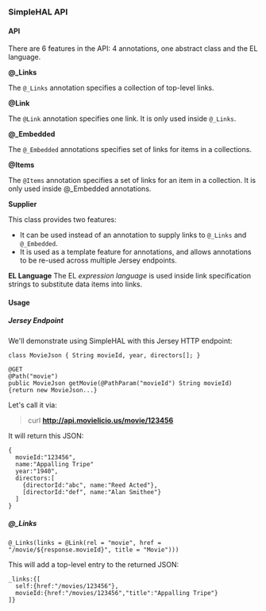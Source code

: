 ### SimpleHAL API
#### API
There are 6 features in the API: 4 annotations, one abstract class and the EL language.

**@_Links**

The `@_Links` annotation specifies a collection of top-level links.

**@Link** 

The `@Link` annotation specifies one link. It is only used inside `@_Links`.

**@_Embedded**

The `@_Embedded` annotations specifies set of links for items in a collections.

**@Items**

The `@Items` annotation specifies a set of links for an item in a collection.
It is only used inside @_Embedded annotations.

**Supplier**

This class provides two features:
* It can be used instead of an annotation to supply links to `@_Links` and `@_Embedded`.
* It is used as a template feature for annotations, and allows annotations to be re-used across multiple Jersey endpoints.

**EL Language**
The EL *expression language* is used inside link specification strings to substitute data items into links.

#### Usage
##### Jersey Endpoint
We'll demonstrate using SimpleHAL with this Jersey HTTP endpoint:
```
class MovieJson { String movieId, year, directors[]; }

@GET
@Path("movie")
public MovieJson getMovie(@PathParam("movieId") String movieId) {return new MovieJson...}
```
Let's call it via:

> curl **http://api.movielicio.us/movie/123456**

It will return this JSON:
```
{
  movieId:"123456",
  name:"Appalling Tripe"
  year:"1940",
  directors:[
    {directorId:"abc", name:"Reed Acted"},
    [directorId:"def", name:"Alan Smithee"}
  ]
}
```

##### **@_Links**

```
@_Links(links = @Link(rel = "movie", href = "/movie/${response.movieId}", title = "Movie")))
```
This will add a top-level entry to the returned JSON:
```
_links:{[
  self:{href:"/movies/123456"},
  movieId:{href:"/movies/123456","title":"Appalling Tripe"}
]}
```

